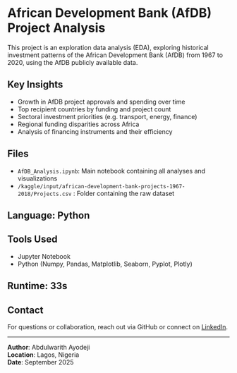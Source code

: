 # African Development Bank (AfDB) Project Analysis

This project is an exploration data analysis (EDA), exploring historical investment patterns of the African Development Bank (AfDB) from 1967 to 2020, using the AfDB publicly available data.

## Key Insights

- Growth in AfDB project approvals and spending over time
- Top recipient countries by funding and project count
- Sectoral investment priorities (e.g. transport, energy, finance)
- Regional funding disparities across Africa
- Analysis of financing instruments and their efficiency

##  Files

- `AfDB_Analysis.ipynb`: Main notebook containing all analyses and visualizations
- `/kaggle/input/african-development-bank-projects-1967-2018/Projects.csv` : Folder containing the raw dataset

## Language: Python

## Tools Used

- Jupyter Notebook
- Python (Numpy, Pandas, Matplotlib, Seaborn, Pyplot, Plotly)

## Runtime: 33s

## Contact

For questions or collaboration, reach out via GitHub or connect on [LinkedIn](www.linkedin.com/in/ayodeji-abdulwarith/).

---

**Author**: Abdulwarith Ayodeji  
**Location**: Lagos, Nigeria  
**Date**: September 2025
